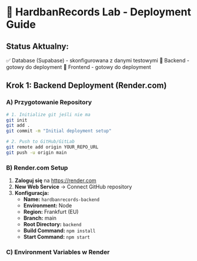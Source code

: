 # 🚀 HardbanRecords Lab - Deployment Guide

## Status Aktualny:
✅ Database (Supabase) - skonfigurowana z danymi testowymi
🔄 Backend - gotowy do deployment
🔄 Frontend - gotowy do deployment

## Krok 1: Backend Deployment (Render.com)

### A) Przygotowanie Repository
```bash
# 1. Initialize git jeśli nie ma
git init
git add .
git commit -m "Initial deployment setup"

# 2. Push to GitHub/GitLab
git remote add origin YOUR_REPO_URL
git push -u origin main
```

### B) Render.com Setup
1. **Zaloguj się** na https://render.com
2. **New Web Service** → Connect GitHub repository
3. **Konfiguracja:**
   - **Name:** `hardbanrecords-backend`
   - **Environment:** Node
   - **Region:** Frankfurt (EU)
   - **Branch:** main
   - **Root Directory:** `backend`
   - **Build Command:** `npm install`
   - **Start Command:** `npm start`

### C) Environment Variables w Render
